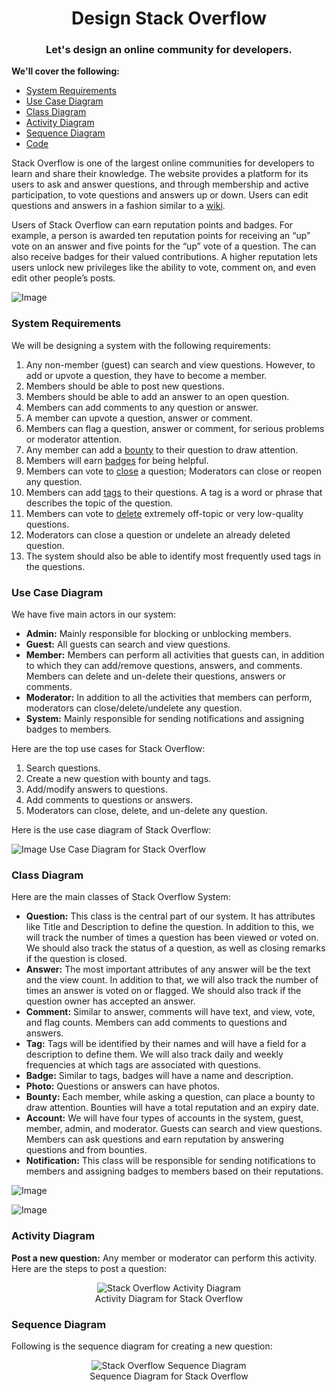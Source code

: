 <h1 align="center">Design Stack Overflow</h1>
<h3 align="center">Let's design an online community for developers.</h3>

**We'll cover the following:**

* [System Requirements](#system-requirements)
* [Use Case Diagram](#use-case-diagram)
* [Class Diagram](#class-diagram)
* [Activity Diagram](#activity-diagram)
* [Sequence Diagram](#sequence-diagram)
* [Code](#code)

Stack Overflow is one of the largest online communities for developers to learn and share their knowledge. The website provides a platform for its users to ask and answer questions, and through membership and active participation, to vote questions and answers up or down. Users can edit questions and answers in a fashion similar to a [wiki](https://en.wikipedia.org/wiki/Wiki).

Users of Stack Overflow can earn reputation points and badges. For example, a person is awarded ten reputation points for receiving an “up” vote on an answer and five points for the “up” vote of a question. The can also receive badges for their valued contributions. A higher reputation lets users unlock new privileges like the ability to vote, comment on, and even edit other people’s posts.

![Image](https://github.com/user-attachments/assets/7e71da4d-601d-40f8-8a46-23c820effb2f)
### System Requirements

We will be designing a system with the following requirements:

1. Any non-member (guest) can search and view questions. However, to add or upvote a question, they have to become a member.
2. Members should be able to post new questions.
3. Members should be able to add an answer to an open question.
4. Members can add comments to any question or answer.
5. A member can upvote a question, answer or comment.
6. Members can flag a question, answer or comment, for serious problems or moderator attention.
7. Any member can add a [bounty](https://stackoverflow.com/help/bounty) to their question to draw attention.
8. Members will earn [badges](https://stackoverflow.com/help/badges) for being helpful.
9. Members can vote to [close](https://stackoverflow.com/help/closed-questions) a question; Moderators can close or reopen any question.
10. Members can add [tags](https://stackoverflow.com/help/tagging) to their questions. A tag is a word or phrase that describes the topic of the question.
11. Members can vote to [delete](https://stackoverflow.com/help/deleted-questions) extremely off-topic or very low-quality questions.
12. Moderators can close a question or undelete an already deleted question.
13. The system should also be able to identify most frequently used tags in the questions.

### Use Case Diagram

We have five main actors in our system:

* **Admin:** Mainly responsible for blocking or unblocking members.
* **Guest:** All guests can search and view questions.
* **Member:** Members can perform all activities that guests can, in addition to which they can add/remove questions, answers, and comments. Members can delete and un-delete their questions, answers or comments.
* **Moderator:** In addition to all the activities that members can perform, moderators can close/delete/undelete any question.
* **System:** Mainly responsible for sending notifications and assigning badges to members.

Here are the top use cases for Stack Overflow:

1. Search questions.
2. Create a new question with bounty and tags.
3. Add/modify answers to questions.
4. Add comments to questions or answers.
5. Moderators can close, delete, and un-delete any question.

Here is the use case diagram of Stack Overflow:

![Image](https://github.com/user-attachments/assets/f1718bc3-e6e6-44bc-a0a5-beb7ba61ffaf)
    Use Case Diagram for Stack Overflow

### Class Diagram

Here are the main classes of Stack Overflow System:

* **Question:** This class is the central part of our system. It has attributes like Title and Description to define the question. In addition to this, we will track the number of times a question has been viewed or voted on. We should also track the status of a question, as well as closing remarks if the question is closed.
* **Answer:** The most important attributes of any answer will be the text and the view count. In addition to that, we will also track the number of times an answer is voted on or flagged. We should also track if the question owner has accepted an answer.
* **Comment:** Similar to answer, comments will have text, and view, vote, and flag counts. Members can add comments to questions and answers.
* **Tag:** Tags will be identified by their names and will have a field for a description to define them. We will also track daily and weekly frequencies at which tags are associated with questions.
* **Badge:** Similar to tags, badges will have a name and description.
* **Photo:** Questions or answers can have photos.
* **Bounty:** Each member, while asking a question, can place a bounty to draw attention. Bounties will have a total reputation and an expiry date.
* **Account:** We will have four types of accounts in the system, guest, member, admin, and moderator. Guests can search and view questions. Members can ask questions and earn reputation by answering questions and from bounties.
* **Notification:** This class will be responsible for sending notifications to members and assigning badges to members based on their reputations.

![Image](https://github.com/user-attachments/assets/f366206b-72f7-4de5-9e05-fb2fce8f8285)

![Image](https://github.com/user-attachments/assets/1b7a03a6-bed4-4bf8-98d6-9445b3d9a100)

### Activity Diagram

**Post a new question:** Any member or moderator can perform this activity. Here are the steps to post a question:

<p align="center">
    <img src="/media-files/stack-overflow-activity-diagram.svg" alt="Stack Overflow Activity Diagram">
    <br />
    Activity Diagram for Stack Overflow
</p>

### Sequence Diagram

Following is the sequence diagram for creating a new question:

<p align="center">
    <img src="/media-files/stack-overflow-sequence-diagram.svg" alt="Stack Overflow Sequence Diagram">
    <br />
    Sequence Diagram for Stack Overflow
</p>


```
